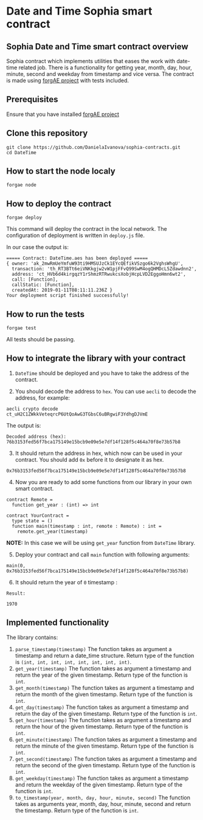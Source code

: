 # Date and Time Sophia smart contract

## Sophia Date and Time smart contract overview
Sophia contract which implements utilities that eases the work with date-time related job. There is a functionality for getting year, month, day, hour, minute, second and weekday from timestamp and vice versa. 
The contract is made using [forgAE project](https://github.com/aeternity/aepp-forgae-js) with tests included.

## Prerequisites
Ensure that you have installed [forgAE project](https://github.com/aeternity/aepp-forgae-js)

## Clone this repository
```
git clone https://github.com/DanielaIvanova/sophia-contracts.git
cd DateTime
```

## How to start the node localy
`forgae node`

## How to deploy the contract
`forgae deploy`

This command will deploy the contract in the local network.
The configuration of deployment is written in `deploy.js` file.

In our case the output is:
```
===== Contract: DateTime.aes has been deployed =====
{ owner: 'ak_2mwRmUeYmfuW93ti9HMSUJzCk1EYcQEfikVSzgo6k2VghsWhgU',
  transaction: 'th_RT3BTt6eiVNKkgjw2vW1pjFFvQ99SwM4ogQHMDcL5Zdawdnn2',
  address: 'ct_HVb6d4kirgqzY1rShmzRTRwukcsXobjHcpLVD2EggoHmn6wt2',
  call: [Function],
  callStatic: [Function],
  createdAt: 2019-01-11T08:11:11.236Z }
Your deployment script finished successfully!
```

## How to run the tests
`forgae test`

All tests should be passing.

## How to integrate the library with your contract
1. `DateTime` should be deployed and you have to take the address of the contract.

2. You should decode the address to `hex`. You can use `aecli` to decode the address, for example:
```
aecli crypto decode ct_uH2C1ZWkkVeteqrcP6UtQoAwG3TGbsC6uBRgwiF3YdhgDJVmE
```
The output is: 
```
Decoded address (hex): 76b3153fed56f7bca175149e15bcb9e09e5e7df14f128f5c464a70f8e73b57b8
```

3. It should return the address in hex, which now can be used in your contract. You should add `0x` before it to designate it as hex.
```
0x76b3153fed56f7bca175149e15bcb9e09e5e7df14f128f5c464a70f8e73b57b8
```

4. Now you are ready to add some functions from our library in your own smart contract.
```
contract Remote = 
  function get_year : (int) => int

contract YourContract =
  type state = ()
  function main(timestamp : int, remote : Remote) : int = 
    remote.get_year(timestamp)
```
**NOTE:** In this case we will be using `get_year` function from `DateTime` library.

5. Deploy your contract and call `main` function with following arguments: 
```
main(0, 0x76b3153fed56f7bca175149e15bcb9e09e5e7df14f128f5c464a70f8e73b57b8)
```

6. It should return the year of `0` timestamp :
```
Result: 

1970
```

## Implemented functionality
The library contains:
1. `parse_timestamp(timestamp)`
The function takes as argument a timestamp and return a date_time structure. Return type of the function is `(int, int, int, int, int, int, int, int)`.
2. `get_year(timestamp)`
The function takes as argument a timestamp and return the year of the given timestamp. Return type of the function is `int`.
3. `get_month(timestamp)`
The function takes as argument a timestamp and return the month of the given timestamp. Return type of the function is `int`.
4. `get_day(timestamp)`
The function takes as argument a timestamp and return the day of the given timestamp. Return type of the function is `int`.
5. `get_hour(timestamp)`
The function takes as argument a timestamp and return the hour of the given timestamp. Return type of the function is `int`.
6. `get_minute(timestamp)`
The function takes as argument a timestamp and return the minute of the given timestamp. Return type of the function is `int`.
7. `get_second(timestamp)`
The function takes as argument a timestamp and return the second of the given timestamp. Return type of the function is `int`.
8. `get_weekday(timestamp)`
The function takes as argument a timestamp and return the weekday of the given timestamp. Return type of the function is `int`.
9. `to_timestamp(year, month, day, hour, minute, second)`
The function takes as arguments year, month, day, hour, minute, second and return the timestamp. Return type of the function is `int`.
